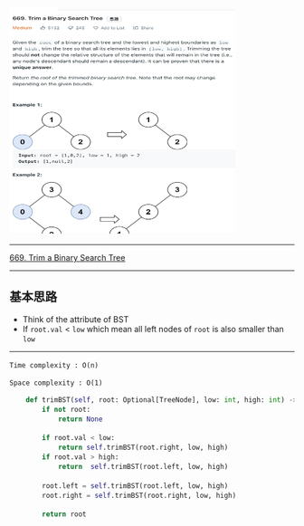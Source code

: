 <img src="2022-11-02-16-53-21.png" width="400" height="400"/>

___
[669. Trim a Binary Search Tree](https://leetcode.com/problems/trim-a-binary-search-tree/)
___

## 基本思路
* Think of the attribute of BST
* If `root.val` < `low` which mean all left nodes of `root` is also smaller than `low` 

___

`Time complexity : O(n)`

`Space complexity : O(1)`
```python
    def trimBST(self, root: Optional[TreeNode], low: int, high: int) -> Optional[TreeNode]:
        if not root:
            return None
                 
        if root.val < low:
            return self.trimBST(root.right, low, high)
        if root.val > high:
            return  self.trimBST(root.left, low, high)
        
        root.left = self.trimBST(root.left, low, high)
        root.right = self.trimBST(root.right, low, high)
        
        return root
```